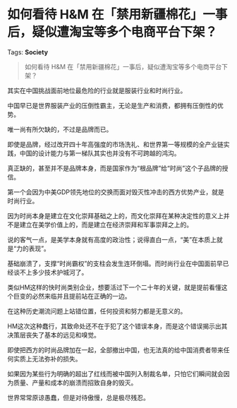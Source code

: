 # 如何看待 H&M 在「禁用新疆棉花」一事后，疑似遭淘宝等多个电商平台下架？

Tags: **Society**

> 如何看待 H&M 在「禁用新疆棉花」一事后，疑似遭淘宝等多个电商平台下架？

其实在中国挑战面前地位最危险的行业就是服装行业和时尚行业。

中国早已是世界服装产业的压倒性霸主，无论是生产和消费，都拥有压倒性的优势。

唯一尚有所欠缺的，不过是品牌而已。

即使是品牌，经过改开四十年高强度的市场洗礼、和世界第一等规模的全产业链实践，中国的设计能力与第一梯队其实也并没有不可跨越的鸿沟。

真正缺的，甚至并不是品牌本身，而是国家作为“根品牌”给“时尚”这个子品牌的授信。

第一个会因为中美GDP领先地位的交换而面对毁灭性冲击的西方优势产业，就是时尚行业。

因为时尚本身是建立在文化崇拜基础之上的，而文化崇拜在某种决定性的意义上并不是建立在美学价值上的，而是建立在经济崇拜和军事崇拜之上的。

说的客气一点，是美学本身就有高度的政治性；说得直白一点，“美”在本质上就是“力的表现”。

基础崩溃了，支撑“时尚霸权”的支柱会发生连环倒塌。而时尚行业在中国面前早已经谈不上多少技术护城河了。

类似HM这样的快时尚类别企业，想要活过下一个二十年的关键，就是提前看懂这个巨变的必然来临并且提前站在正确的一边。

在这种历史潮流问题上站错位置，任何投资和努力都是无意义的。

HM这次这种蠢行，其致命处还不在于犯了这个错误本身，而是这个错误揭示出其决策层丧失了基本的远见和嗅觉。

即使把西方的时尚品牌加在一起，全部撤出中国，也无法真的给中国消费者带来任何实质上无法弥补的损失。

如果因为某些行为明确的超出了红线而被中国列入制裁名单，只怕它们瞬间就会因为质量、产量和成本的崩溃而招致自身的毁灭。

世界常常原谅愚蠢，但是对待傲慢，总是极尽残忍。



